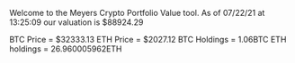Welcome to the Meyers Crypto Portfolio Value tool. 
As of 07/22/21 at 13:25:09 our valuation is $88924.29 

BTC Price = $32333.13
 ETH Price = $2027.12
BTC Holdings = 1.06BTC
 ETH holdings = 26.960005962ETH 
